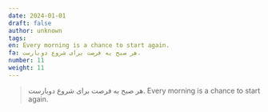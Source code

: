 ```yaml
---
date: 2024-01-01
draft: false
author: unknown
tags: 
en: Every morning is a chance to start again.
fa: هر صبح یه فرصت برای شروع دوبارست.
number: 11
weight: 11
---
```

> هر صبح یه فرصت برای شروع دوبارست.
> Every morning is a chance to start again.


